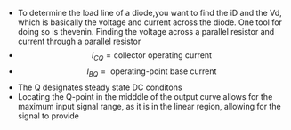
- To determine the load line of a diode,you want to find the iD and the Vd, which is basically the voltage and current across the diode. One tool for doing so is thevenin. Finding the voltage across a parallel resistor and current through a parallel resistor
- $$ I_{CQ} = \text{collector operating current} $$
- $$ I_{BQ} = \text{ operating-point base current} $$
- The Q designates steady state DC conditons
- Locating the Q-point in the midddle of the output curve allows for the maximum input signal range, as it is in the linear region, allowing for the signal to provide 